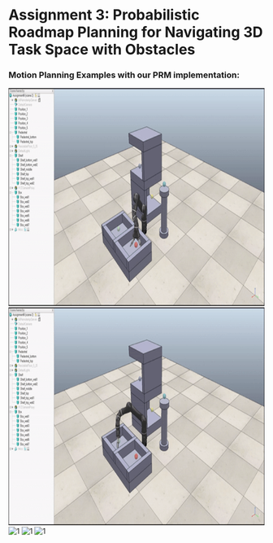 # Assignment 3: Probabilistic Roadmap Planning for Navigating 3D Task Space with Obstacles


### Motion Planning Examples with our PRM implementation:

<img src="./video/gif/pos1_to_pos2.gif" alt="1" data-canonical-src="./video/gif/pos1_to_pos2.gif" height="428" />
<img src="./video/gif/pos2_to_pos3.gif" alt="1" data-canonical-src="./video/gif/pos2_to_pos3.gif" height="428" />
<br>
<img src="./video/gif/pos1_to_pos3.gif" alt="1" data-canonical-src="./video/gif/pos1_to_pos2.gif" height="600" />
<img src="./video/gif/pos1_to_pos4.gif" alt="1" data-canonical-src="./video/gif/pos1_to_pos3.gif" height="600" />
<img src="./video/gif/pos1_to_pos5.gif" alt="1" data-canonical-src="./video/gif/pos1_to_pos4.gif" height="600" />






<!-- ![1](./video/gif/pos1_to_pos2.gif)
![5](./video/gif/pos2_to_pos3.gif)

![2](./video/gif/pos1_to_pos3.gif)
![3](./video/gif/pos1_to_pos4.gif)
![4](./video/gif/pos1_to_pos5.gif) -->